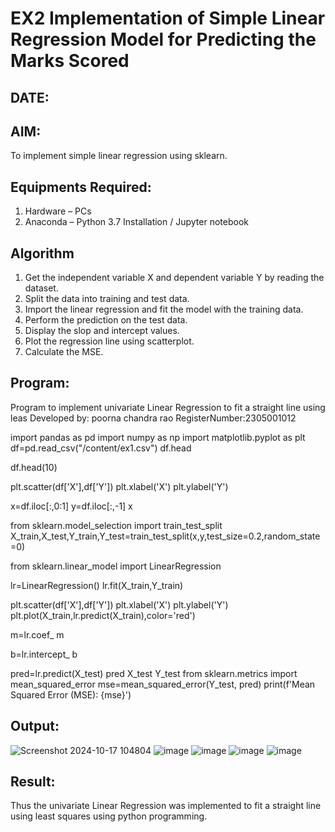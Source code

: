 # EX2 Implementation of Simple Linear Regression Model for Predicting the Marks Scored
## DATE:
## AIM:
To implement simple linear regression using sklearn.

## Equipments Required:
1. Hardware – PCs
2. Anaconda – Python 3.7 Installation / Jupyter notebook

## Algorithm
1. Get the independent variable X and dependent variable Y by reading the dataset.
2. Split the data into training and test data.
3. Import the linear regression and fit the model with the training data.
4. Perform the prediction on the test data.
5. Display the slop and intercept values.
6. Plot the regression line using scatterplot.
7. Calculate the MSE.

## Program:
Program to implement univariate Linear Regression to fit a straight line using leas
Developed by: poorna chandra rao
RegisterNumber:2305001012

import pandas as pd
import numpy as np
import matplotlib.pyplot as plt
df=pd.read_csv("/content/ex1.csv")
df.head

df.head(10)

plt.scatter(df['X'],df['Y'])
plt.xlabel('X')
plt.ylabel('Y')

x=df.iloc[:,0:1]
y=df.iloc[:,-1]
x

from sklearn.model_selection import train_test_split
X_train,X_test,Y_train,Y_test=train_test_split(x,y,test_size=0.2,random_state=0)

from sklearn.linear_model import LinearRegression


lr=LinearRegression()
lr.fit(X_train,Y_train)


plt.scatter(df['X'],df['Y'])
plt.xlabel('X')
plt.ylabel('Y')
plt.plot(X_train,lr.predict(X_train),color='red')

m=lr.coef_
m


b=lr.intercept_
b

pred=lr.predict(X_test)
pred
X_test
Y_test
from sklearn.metrics import mean_squared_error
mse=mean_squared_error(Y_test, pred)
print(f'Mean Squared Error (MSE): {mse}')




## Output:
![Screenshot 2024-10-17 104804](https://github.com/user-attachments/assets/99affa21-41ca-4107-9128-029da607a36d)
![image](https://github.com/user-attachments/assets/34dd1934-c537-4e3b-9452-bfd67dd2edb8)
![image](https://github.com/user-attachments/assets/660119fb-0793-421f-a384-134a7110183d)
![image](https://github.com/user-attachments/assets/bcdd14c0-69a7-4ca2-8793-4fb272fdc7ce)
![image](https://github.com/user-attachments/assets/a261506f-2eab-4c42-b1af-336e4b16aaf3)




## Result:
Thus the univariate Linear Regression was implemented to fit a straight line using least squares using python programming.
